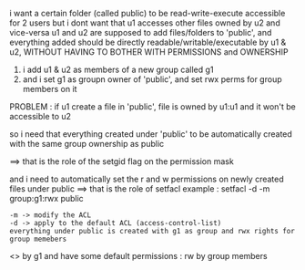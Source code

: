 
i want a certain folder (called public) to be read-write-execute accessible for 2 users
but i dont want that u1 accesses other files owned by u2 and vice-versa
u1 and u2 are supposed to add files/folders to 'public', and everything
added should be directly readable/writable/executable by u1 & u2,
WITHOUT HAVING TO BOTHER WITH PERMISSIONS and OWNERSHIP



1. i add u1 & u2 as members of a new group called g1
2. and i set g1 as groupn owner of 'public', and set rwx perms for group members on it

PROBLEM : if u1 create a file in 'public', file is owned by u1:u1 and it won't be accessible to u2

so i need that everything created under 'public' to be automatically created with the same group ownership as public

==> that is the role of the setgid flag on the permission mask

and i need to automatically set the r and w permissions on newly created files under public
==> that is the role of setfacl
	example : setfacl -d -m group:g1:rwx public

	-m -> modify the ACL
	-d -> apply to the default ACL (access-control-list)
	everything under public is created with g1 as group and rwx rights for group memebers



<<group-owned>> by g1 and have some default
permissions : rw by group members





